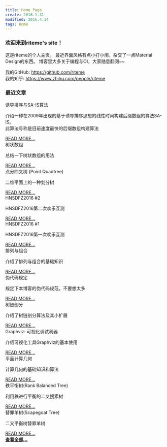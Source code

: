 ```yaml
---
title: Home Page
create: 2016.1.31
modified: 2016.4.14
tags: Home
---
```

### 欢迎来到riteme's site！
这是riteme的个人主页。
最近界面风格有点小打小闹，杂交了一点Material Design的东西。
博客里大多关于编程与OI，大家随意翻阅~~

我的GitHub: <https://github.com/riteme>  
我的知乎: <https://www.zhihu.com/people/riteme>

### 最近文章
<div class="card"><div class="card-content"><span class="card-title">诱导排序与SA-IS算法</span><p>介绍一种在2009年出现的基于诱导排序思想的线性时间构建后缀数组的算法SA-IS。<br />此算法号称是目前速度最快的后缀数组构建算法</p></div><div class="card-action"><a href="./blog/2016-6-19/sais.html">READ MORE...</a></div></div><div class="card"><div class="card-content"><span class="card-title">树状数组</span><p>总结一下树状数组的用法</p></div><div class="card-action"><a href="./blog/2016-6-3/fenwick.html">READ MORE...</a></div></div><div class="card"><div class="card-content"><span class="card-title">点分四叉树 (Point Quadtree)</span><p>二维平面上的一种划分树</p></div><div class="card-action"><a href="./blog/2016-6-2/quadtree.html">READ MORE...</a></div></div><div class="card"><div class="card-content"><span class="card-title">HNSDFZ2016 #2</span><p>HNSDFZ2016第二次欢乐互测</p></div><div class="card-action"><a href="./blog/2016-5-31/hnsdfz2016-2.html">READ MORE...</a></div></div><div class="card"><div class="card-content"><span class="card-title">HNSDFZ2016 #1</span><p>HNSDFZ2016第一次欢乐互测</p></div><div class="card-action"><a href="./blog/2016-5-31/hnsdfz2016-1.html">READ MORE...</a></div></div><div class="card"><div class="card-content"><span class="card-title">排列与组合</span><p>介绍了排列与组合的基础知识</p></div><div class="card-action"><a href="./blog/2016-5-7/permutation-and-combination.html">READ MORE...</a></div></div><div class="card"><div class="card-content"><span class="card-title">伪代码规定</span><p>规定下本博客的伪代码规范，不要想太多</p></div><div class="card-action"><a href="./blog/2016-4-23/fake-code.html">READ MORE...</a></div></div><div class="card"><div class="card-content"><span class="card-title">树链剖分</span><p>介绍了树链剖分算法及其小扩展</p></div><div class="card-action"><a href="./blog/2016-4-20/tree-split.html">READ MORE...</a></div></div><div class="card"><div class="card-content"><span class="card-title">Graphviz: 可视化调试利器</span><p>介绍可视化工具Graphviz的基本使用</p></div><div class="card-action"><a href="./blog/2016-4-16/graphviz.html">READ MORE...</a></div></div><div class="card"><div class="card-content"><span class="card-title">平面计算几何</span><p>计算几何的基础知识和算法</p></div><div class="card-action"><a href="./blog/2016-4-12/geometry.html">READ MORE...</a></div></div><div class="card"><div class="card-content"><span class="card-title">秩平衡树(Rank Balanced Tree)</span><p>利用秩进行平衡的二叉搜索树</p></div><div class="card-action"><a href="./blog/2016-4-10/rank-tree.html">READ MORE...</a></div></div><div class="card"><div class="card-content"><span class="card-title">替罪羊树(Scapegoat Tree)</span><p>二叉平衡树替罪羊树</p></div><div class="card-action"><a href="./blog/2016-4-6/scapegoat.html">READ MORE...</a></div></div><a href="./posts.html" class="waves-effect waves-light btn" style="width: 100%"><strong>查看全部...</strong></a>
